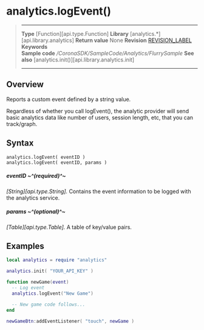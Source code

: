 # analytics.logEvent()

> --------------------- ------------------------------------------------------------------------------------------
> __Type__              [Function][api.type.Function]
> __Library__           [analytics.*][api.library.analytics]
> __Return value__      None
> __Revision__          [REVISION_LABEL](REVISION_URL)
> __Keywords__          
> __Sample code__       */CoronaSDK/SampleCode/Analytics/FlurrySample*
> __See also__          [analytics.init()][api.library.analytics.init]
> --------------------- ------------------------------------------------------------------------------------------


## Overview

Reports a custom event defined by a string value.

Regardless of whether you call logEvent(), the analytic provider will send basic analytics data like number of users, session length, etc, that you can track/graph.

## Syntax

	analytics.logEvent( eventID )
	analytics.logEvent( eventID, params )

##### eventID ~^(required)^~
_[String][api.type.String]._ Contains the event information to be logged with the analytics service.

##### params ~^(optional)^~
_[Table][api.type.Table]._ A table of key/value pairs.


## Examples

``````lua
local analytics = require "analytics"

analytics.init( "YOUR_API_KEY" )

function newGame(event)
  -- Log event
  analytics.logEvent("New Game")

  -- New game code follows...
end
 
newGameBtn:addEventListener( "touch", newGame )
``````
